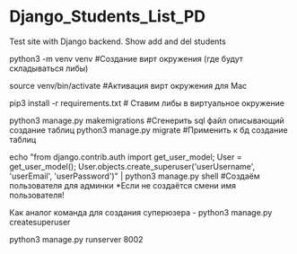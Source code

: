 # Django_Students_List_PD     
Test site with Django backend. Show add and del students

python3 -m venv venv #Создание вирт окружения (где будут складываться либы)

source venv/bin/activate  #Активация вирт окружения для Mac

pip3 install -r requirements.txt # Cтавим либы в виртуальное окружение

python3 manage.py makemigrations #Сгенерить sql файл описывающий создание таблиц
python3 manage.py migrate #Применить к бд создание таблиц



echo "from django.contrib.auth import get_user_model; User = get_user_model(); User.objects.create_superuser('userUsername', 'userEmail', 'userPassword')" | python3 manage.py shell #Создаём пользователя для админки *Если не создаётся смени имя пользователя!

Как аналог команда для создания суперюзера - python3 manage.py createsuperuser


python3 manage.py runserver 8002
